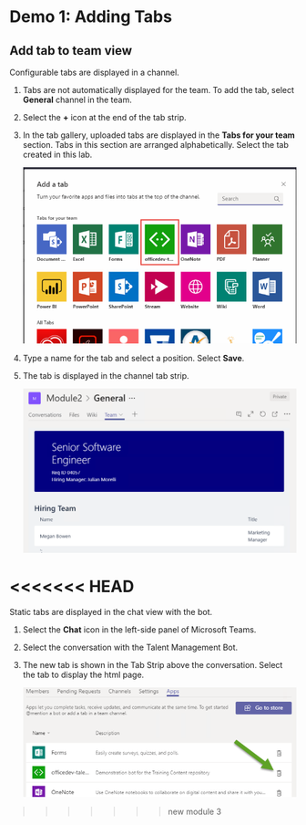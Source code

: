 # Demo 1: Adding Tabs

## Add tab to team view

Configurable tabs are displayed in a channel.

1. Tabs are not automatically displayed for the team. To add the tab, select **General** channel in the team.

1. Select the **+** icon at the end of the tab strip.

1. In the tab gallery, uploaded tabs are displayed in the **Tabs for your team** section. Tabs in this section are arranged alphabetically. Select the tab created in this lab.

    ![Screenshot of tab gallery with the talent management app highlighted.](../Images/Exercise1-04.png)

1. Type a name for the tab and select a position. Select **Save**.

1. The tab is displayed in the channel tab strip.

    ![Screenshot of Microsoft Teams showing the configurable tab added in the lab](../Images/Exercise1-05.png)

<<<<<<< HEAD
=======
Static tabs are displayed in the chat view with the bot.

1. Select the **Chat** icon in the left-side panel of Microsoft Teams.

1. Select the conversation with the Talent Management Bot.

1. The new tab is shown in the Tab Strip above the conversation. Select the tab to display the html page.

    ![Screenshot of Microsoft Teams showing the static tab added in the lab.](../Images/Exercise1-03.png)
>>>>>>> new module 3
